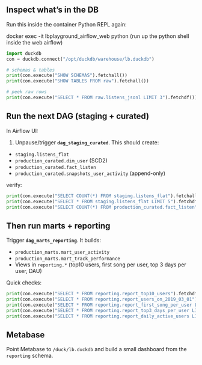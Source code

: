 ## Inspect what’s in the DB

Run this inside the container Python REPL again:

docker exec -it lbplayground_airflow_web python (run up the python shell inside the web airflow)

```python
import duckdb
con = duckdb.connect("/opt/duckdb/warehouse/lb.duckdb")

# schemas & tables
print(con.execute("SHOW SCHEMAS").fetchall())
print(con.execute("SHOW TABLES FROM raw").fetchall())

# peek raw rows
print(con.execute("SELECT * FROM raw.listens_jsonl LIMIT 3").fetchdf())
```

## Run the next DAG (staging + curated)

In Airflow UI:

1. Unpause/trigger **`dag_staging_curated`**.
   This should create:

* `staging.listens_flat`
* `production_curated.dim_user` (SCD2)
* `production_curated.fact_listen`
* `production_curated.snapshots_user_activity` (append-only)

verify:

```python
print(con.execute("SELECT COUNT(*) FROM staging.listens_flat").fetchall())
print(con.execute("SELECT * FROM staging.listens_flat LIMIT 5").fetchdf())
print(con.execute("SELECT COUNT(*) FROM production_curated.fact_listen").fetchall())
```

## Then run marts + reporting

Trigger **`dag_marts_reporting`**. It builds:

* `production_marts.mart_user_activity`
* `production_marts.mart_track_performance`
* Views in `reporting.*` (top10 users, first song per user, top 3 days per user, DAU)

Quick checks:

```python
print(con.execute("SELECT * FROM reporting.report_top10_users").fetchdf())
print(con.execute("SELECT * FROM reporting.report_users_on_2019_03_01").fetchdf())
print(con.execute("SELECT * FROM reporting.report_first_song_per_user LIMIT 10").fetchdf())
print(con.execute("SELECT * FROM reporting.report_top3_days_per_user LIMIT 10").fetchdf())
print(con.execute("SELECT * FROM reporting.report_daily_active_users LIMIT 10").fetchdf())
```

## Metabase

Point Metabase to `/duck/lb.duckdb` and build a small dashboard from the `reporting` schema.
